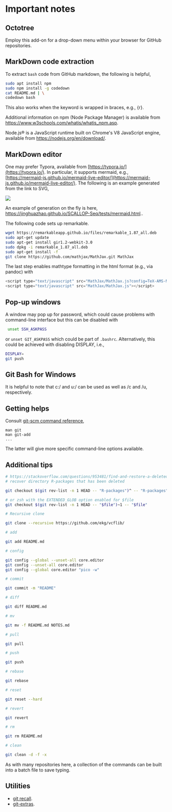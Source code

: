 # Important notes

## Octotree

Employ this add-on for a drop-down menu within your browser for GitHub repositories.

## MarkDown code extraction

To extract `bash` code from GitHub markdown, the following is helpful,

```bash
sudo apt install npm
sudo npm install -g codedown
cat README.md | \
codedown bash
```
This also works when the keyword is wrapped in braces, e.g., {r}.

Additional information on npm (Node Package Manager) is available from https://www.w3schools.com/whatis/whatis_npm.asp.

Node.js® is a JavaScript runtime built on Chrome's V8 JavaScript engine, available from https://nodejs.org/en/download/.

## MarkDown editor

One may prefer Typora, available from [https://typora.io/](https://typora.io/). In particular, it supports mermaid, e.g., [https://mermaid-js.github.io/mermaid-live-editor/](https://mermaid-js.github.io/mermaid-live-editor/). The following is an example generated from the link to SVG,

![](https://tinyurl.com/y6cmwvn6)

An example of generation on the fly is here, https://jinghuazhao.github.io/SCALLOP-Seq/tests/mermaid.html..

The following code sets up remarkable.
```bash
wget https://remarkableapp.github.io/files/remarkable_1.87_all.deb
sudo apt-get update
sudo apt-get install gir1.2-webkit-3.0
sudo dpkg -i remarkable_1.87_all.deb
sudo apt-get install -f
git clone https://github.com/mathjax/MathJax.git MathJax
```
The last step enables mathtype formatting in the html format (e.g., via pandoc) with
```js
<script type="text/javascript" src="MathJax/MathJax.js?config=TeX-AMS-MML_HTMLorMML"></script>
<script type="text/javascript" src="MathJax/MathJax.js"></script>
```

## Pop-up windows

A window may pop up for password, which could cause problems with command-line interface but this can be disabled with
```bash
 unset SSH_ASKPASS
```
or `unset GIT_ASKPASS` which could be part of `.bashrc`. Alternatively, this could be achieved with disabling DISPLAY, i.e.,
```bash
DISPLAY=
git push
```

## Git Bash for Windows

It is helpful to note that c:/ and u:/ can be used as well as /c and /u, respectively.

## Getting helps

Consult [git-scm command reference](https://git-scm.com/docs/),

```
man git
man git-add
...
```
The latter will give more specific command-line options available.

## Additional tips

```bash
# https://stackoverflow.com/questions/953481/find-and-restore-a-deleted-file-in-a-git-repository
# recover directory R-packages that has been deleted

git checkout $(git rev-list -n 1 HEAD -- "R-packages")^ -- "R-packages"

# or zsh with the EXTENDED_GLOB option enabled for $file
git checkout $(git rev-list -n 1 HEAD -- "$file")~1 -- "$file"

# Recursive clone

git clone --recursive https://github.com/ekg/vcflib/

# add

git add README.md

# config

git config --global --unset-all core.editor
git config --unset-all core.editor
git config --global core.editor "pico -w"

# commit

git commit -m "README"

# diff

git diff README.md

# mv

git mv -f README.md NOTES.md

# pull

git pull

# push

git push

# rebase

git rebase

# reset

git reset --hard

# revert

git revert

# rm

git rm README.md

# clean

git clean -d -f -x

```
As with many repositories here, a collection of the commands can be built into a batch file to save typing.

## Utilities

* [git recall](https://github.com/Fakerr/git-recall.git).
* [git-extras](https://github.com/tj/git-extras).

